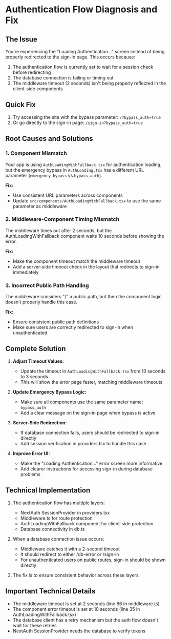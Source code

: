 # Authentication Flow Diagnosis and Fix

## The Issue

You're experiencing the "Loading Authentication..." screen instead of being properly redirected to the sign-in page. This occurs because:

1. The authentication flow is currently set to wait for a session check before redirecting
2. The database connection is failing or timing out
3. The middleware timeout (2 seconds) isn't being properly reflected in the client-side components

## Quick Fix

1. Try accessing the site with the bypass parameter: `/?bypass_auth=true`
2. Or go directly to the sign-in page: `/sign-in?bypass_auth=true`

## Root Causes and Solutions

### 1. Component Mismatch

Your app is using `AuthLoadingWithFallback.tsx` for authentication loading, but the emergency bypass in `AuthLoading.tsx` has a different URL parameter (`emergency_bypass` vs `bypass_auth`).

**Fix:** 
- Use consistent URL parameters across components
- Update `src/components/AuthLoadingWithFallback.tsx` to use the same parameter as middleware

### 2. Middleware-Component Timing Mismatch

The middleware times out after 2 seconds, but the AuthLoadingWithFallback component waits 10 seconds before showing the error.

**Fix:**
- Make the component timeout match the middleware timeout
- Add a server-side timeout check in the layout that redirects to sign-in immediately

### 3. Incorrect Public Path Handling

The middleware considers "/" a public path, but then the component logic doesn't properly handle this case.

**Fix:**
- Ensure consistent public path definitions
- Make sure users are correctly redirected to sign-in when unauthenticated

## Complete Solution

1. **Adjust Timeout Values:**
   - Update the timeout in `AuthLoadingWithFallback.tsx` from 10 seconds to 3 seconds
   - This will show the error page faster, matching middleware timeouts

2. **Update Emergency Bypass Logic:**
   - Make sure all components use the same parameter name: `bypass_auth`
   - Add a clear message on the sign-in page when bypass is active

3. **Server-Side Redirection:**
   - If database connection fails, users should be redirected to sign-in directly
   - Add session verification in providers.tsx to handle this case

4. **Improve Error UI:**
   - Make the "Loading Authentication..." error screen more informative
   - Add clearer instructions for accessing sign-in during database problems

## Technical Implementation

1. The authentication flow has multiple layers:
   - NextAuth SessionProvider in providers.tsx
   - Middleware.ts for route protection
   - AuthLoadingWithFallback component for client-side protection
   - Database connectivity in db.ts

2. When a database connection issue occurs:
   - Middleware catches it with a 2-second timeout
   - It should redirect to either /db-error or /sign-in
   - For unauthenticated users on public routes, sign-in should be shown directly

3. The fix is to ensure consistent behavior across these layers.

## Important Technical Details

- The middleware timeout is set at 2 seconds (line 66 in middleware.ts)
- The component error timeout is set at 10 seconds (line 35 in AuthLoadingWithFallback.tsx)
- The database client has a retry mechanism but the auth flow doesn't wait for these retries
- NextAuth SessionProvider needs the database to verify tokens